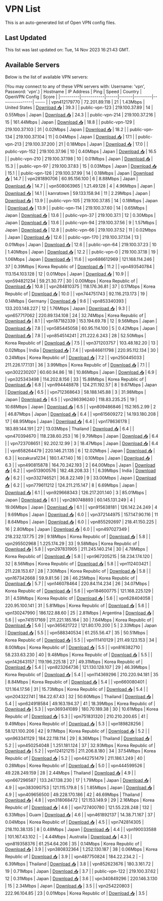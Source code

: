 # VPN List

This is an auto-generated list of Open VPN config files.

## Last Updated

This list was last updated on: Tue, 14 Nov 2023 16:21:43 GMT.

## Available Servers

Below is the list of available VPN servers:

(You may connect to any of these VPN servers with: Username: 'vpn', Password: 'vpn'.)
| Hostname | IP Address | Ping | Speed | Country | OpenVPN Config | Score |
|----------|------------|------|-------|---------|----------------| ----- |
| vpn412179770 | 72.201.89.118 | 21 | 1.43Mbps | United States | [Download 📥](./configs/server_0_US.ovpn) | 39.3 |
| public-vpn-123 | 219.100.37.89 | 14 | 0.55Mbps | Japan | [Download 📥](./configs/server_1_JP.ovpn) | 24.3 |
| public-vpn-214 | 219.100.37.216 | 15 | 161.44Mbps | Japan | [Download 📥](./configs/server_2_JP.ovpn) | 18.8 |
| public-vpn-129 | 219.100.37.103 | 31 | 0.02Mbps | Japan | [Download 📥](./configs/server_3_JP.ovpn) | 18.2 |
| public-vpn-134 | 219.100.37.104 | 11 | 0.04Mbps | Japan | [Download 📥](./configs/server_4_JP.ovpn) | 17.1 |
| public-vpn-213 | 219.100.37.200 | 21 | 0.18Mbps | Japan | [Download 📥](./configs/server_5_JP.ovpn) | 17.0 |
| public-vpn-152 | 219.100.37.96 | 10 | 0.40Mbps | Japan | [Download 📥](./configs/server_6_JP.ovpn) | 16.5 |
| public-vpn-210 | 219.100.37.198 | 10 | 0.01Mbps | Japan | [Download 📥](./configs/server_7_JP.ovpn) | 15.3 |
| public-vpn-97 | 219.100.37.83 | 15 | 0.03Mbps | Japan | [Download 📥](./configs/server_8_JP.ovpn) | 15.1 |
| public-vpn-126 | 219.100.37.99 | 14 | 0.18Mbps | Japan | [Download 📥](./configs/server_9_JP.ovpn) | 14.7 |
| vpn281890706 | 60.95.156.100 | 6 | 8.88Mbps | Japan | [Download 📥](./configs/server_10_JP.ovpn) | 14.7 |
| vpn508063965 | 1.21.49.128 | 4 | 4.96Mbps | Japan | [Download 📥](./configs/server_11_JP.ovpn) | 14.1 |
| kanratown | 59.133.158.94 | 11 | 2.29Mbps | Japan | [Download 📥](./configs/server_12_JP.ovpn) | 13.9 |
| public-vpn-105 | 219.100.37.85 | 14 | 0.18Mbps | Japan | [Download 📥](./configs/server_13_JP.ovpn) | 13.9 |
| public-vpn-114 | 219.100.37.60 | 14 | 0.65Mbps | Japan | [Download 📥](./configs/server_14_JP.ovpn) | 13.6 |
| public-vpn-37 | 219.100.37.1 | 12 | 0.30Mbps | Japan | [Download 📥](./configs/server_15_JP.ovpn) | 13.6 |
| public-vpn-94 | 219.100.37.56 | 9 | 1.57Mbps | Japan | [Download 📥](./configs/server_16_JP.ovpn) | 12.8 |
| public-vpn-66 | 219.100.37.52 | 11 | 0.02Mbps | Japan | [Download 📥](./configs/server_17_JP.ovpn) | 12.6 |
| public-vpn-170 | 219.100.37.134 | 13 | 0.01Mbps | Japan | [Download 📥](./configs/server_18_JP.ovpn) | 12.6 |
| public-vpn-64 | 219.100.37.23 | 10 | 1.40Mbps | Japan | [Download 📥](./configs/server_19_JP.ovpn) | 12.2 |
| public-vpn-0 | 219.100.37.18 | 19 | 1.06Mbps | Japan | [Download 📥](./configs/server_20_JP.ovpn) | 11.6 |
| vpn686612969 | 121.168.114.246 | 37 | 0.39Mbps | Korea Republic of | [Download 📥](./configs/server_21_KR.ovpn) | 11.2 |
| vpn493540784 | 113.154.103.128 | 12 | 0.01Mbps | Japan | [Download 📥](./configs/server_22_JP.ovpn) | 10.9 |
| vpn594821234 | 59.21.30.77 | 30 | 0.00Mbps | Korea Republic of | [Download 📥](./configs/server_23_KR.ovpn) | 10.8 |
| vpn284810375 | 118.176.36.81 | 37 | 0.17Mbps | Korea Republic of | [Download 📥](./configs/server_24_KR.ovpn) | 10.0 |
| vpn744751743 | 92.116.213.173 | 19 | 0.14Mbps | Germany | [Download 📥](./configs/server_25_DE.ovpn) | 9.6 |
| vpn853340393 | 133.203.148.227 | 12 | 1.76Mbps | Japan | [Download 📥](./configs/server_26_JP.ovpn) | 9.3 |
| vpn657717062 | 220.89.134.108 | 24 | 32.74Mbps | Korea Republic of | [Download 📥](./configs/server_27_KR.ovpn) | 8.1 |
| vpn187182339 | 153.194.69.78 | 12 | 9.56Mbps | Japan | [Download 📥](./configs/server_28_JP.ovpn) | 7.8 |
| vpn585445058 | 60.95.114.100 | 5 | 0.42Mbps | Japan | [Download 📥](./configs/server_29_JP.ovpn) | 7.8 |
| vpn854514241 | 211.222.6.243 | 28 | 52.50Mbps | Korea Republic of | [Download 📥](./configs/server_30_KR.ovpn) | 7.5 |
| vpn371203757 | 103.48.182.20 | 13 | 0.02Mbps | India | [Download 📥](./configs/server_31_IN.ovpn) | 7.4 |
| vpn846611798 | 220.95.112.134 | 30 | 0.24Mbps | Korea Republic of | [Download 📥](./configs/server_32_KR.ovpn) | 7.2 |
| vpn250445033 | 211.226.177.131 | 36 | 3.99Mbps | Korea Republic of | [Download 📥](./configs/server_33_KR.ovpn) | 7.1 |
| vpn302230207 | 60.60.94.86 | 18 | 10.86Mbps | Japan | [Download 📥](./configs/server_34_JP.ovpn) | 6.9 |
| vpn325343498 | 114.202.8.156 | 33 | 15.88Mbps | Korea Republic of | [Download 📥](./configs/server_35_KR.ovpn) | 6.8 |
| vpn994448878 | 124.211.192.57 | 8 | 9.67Mbps | Japan | [Download 📥](./configs/server_36_JP.ovpn) | 6.5 |
| vpn712368643 | 58.188.145.88 | 3 | 31.98Mbps | Japan | [Download 📥](./configs/server_37_JP.ovpn) | 6.5 |
| vpn286396240 | 118.83.235.25 | 19 | 10.68Mbps | Japan | [Download 📥](./configs/server_38_JP.ovpn) | 6.5 |
| vpn809486846 | 152.165.2.99 | 2 | 46.87Mbps | Japan | [Download 📥](./configs/server_39_JP.ovpn) | 6.4 |
| vpn615609272 | 14.193.180.208 | 17 | 68.95Mbps | Japan | [Download 📥](./configs/server_40_JP.ovpn) | 6.4 |
| vpn178636178 | 183.89.144.191 | 27 | 13.03Mbps | Thailand | [Download 📥](./configs/server_41_TH.ovpn) | 6.4 |
| vpn470394670 | 118.238.60.253 | 16 | 9.79Mbps | Japan | [Download 📥](./configs/server_42_JP.ovpn) | 6.4 |
| vpn723708651 | 92.202.12.99 | 3 | 18.47Mbps | Japan | [Download 📥](./configs/server_43_JP.ovpn) | 6.4 |
| vpn658264479 | 220.146.21.135 | 6 | 12.02Mbps | Japan | [Download 📥](./configs/server_44_JP.ovpn) | 6.3 |
| kozakura1234 | 180.1.47.140 | 16 | 0.10Mbps | Japan | [Download 📥](./configs/server_45_JP.ovpn) | 6.3 |
| vpn490815878 | 164.70.242.193 | 2 | 64.00Mbps | Japan | [Download 📥](./configs/server_46_JP.ovpn) | 6.2 |
| vpn513900576 | 182.48.208.33 | 1 | 6.39Mbps | India | [Download 📥](./configs/server_47_IN.ovpn) | 6.2 |
| vpn332746521 | 36.8.22.149 | 9 | 33.00Mbps | Japan | [Download 📥](./configs/server_48_JP.ovpn) | 6.2 |
| vpn779611212 | 124.211.215.147 | 8 | 6.69Mbps | Japan | [Download 📥](./configs/server_49_JP.ovpn) | 6.1 |
| vpn929668343 | 126.217.201.140 | 3 | 85.01Mbps | Japan | [Download 📥](./configs/server_50_JP.ovpn) | 6.1 |
| vpn280748893 | 60.145.131.249 | 4 | 19.06Mbps | Japan | [Download 📥](./configs/server_51_JP.ovpn) | 6.1 |
| vpn915638181 | 126.142.24.249 | 4 | 9.69Mbps | Japan | [Download 📥](./configs/server_52_JP.ovpn) | 6.0 |
| vpn372144975 | 157.147.90.116 | 11 | 8.64Mbps | Japan | [Download 📥](./configs/server_53_JP.ovpn) | 6.0 |
| vpn855292697 | 218.41.150.225 | 16 | 2.80Mbps | Japan | [Download 📥](./configs/server_54_JP.ovpn) | 6.0 |
| vpn497027349 | 218.232.137.75 | 29 | 9.18Mbps | Korea Republic of | [Download 📥](./configs/server_55_KR.ovpn) | 5.8 |
| vpn295502968 | 1.225.174.29 | 33 | 9.58Mbps | Korea Republic of | [Download 📥](./configs/server_56_KR.ovpn) | 5.8 |
| vpn297831905 | 211.245.140.214 | 30 | 4.78Mbps | Korea Republic of | [Download 📥](./configs/server_57_KR.ovpn) | 5.8 |
| vpn967205215 | 58.234.174.120 | 32 | 8.56Mbps | Korea Republic of | [Download 📥](./configs/server_58_KR.ovpn) | 5.8 |
| vpn112403421 | 211.228.153.67 | 28 | 7.30Mbps | Korea Republic of | [Download 📥](./configs/server_59_KR.ovpn) | 5.8 |
| vpn167342668 | 59.9.81.56 | 28 | 46.25Mbps | Korea Republic of | [Download 📥](./configs/server_60_KR.ovpn) | 5.7 |
| vpn146078464 | 220.84.114.234 | 26 | 34.07Mbps | Korea Republic of | [Download 📥](./configs/server_61_KR.ovpn) | 5.6 |
| vpn184600775 | 121.168.225.129 | 31 | 4.59Mbps | Korea Republic of | [Download 📥](./configs/server_62_KR.ovpn) | 5.6 |
| vpn628404058 | 220.95.100.141 | 31 | 5.81Mbps | Korea Republic of | [Download 📥](./configs/server_63_KR.ovpn) | 5.6 |
| vpn130247990 | 186.122.88.60 | 25 | 2.81Mbps | Argentina | [Download 📥](./configs/server_64_AR.ovpn) | 5.6 |
| vpn741517169 | 211.221.185.164 | 30 | 7.64Mbps | Korea Republic of | [Download 📥](./configs/server_65_KR.ovpn) | 5.6 |
| vpn365621722 | 121.80.170.200 | 5 | 2.33Mbps | Japan | [Download 📥](./configs/server_66_JP.ovpn) | 5.5 |
| vpn588340534 | 61.255.56.47 | 35 | 50.51Mbps | Korea Republic of | [Download 📥](./configs/server_67_KR.ovpn) | 5.5 |
| vpn111410129 | 211.49.123.153 | 34 | 8.00Mbps | Korea Republic of | [Download 📥](./configs/server_68_KR.ovpn) | 5.5 |
| vpn816382710 | 58.233.63.230 | 40 | 9.48Mbps | Korea Republic of | [Download 📥](./configs/server_69_KR.ovpn) | 5.5 |
| vpn142643157 | 119.196.225.18 | 27 | 49.31Mbps | Korea Republic of | [Download 📥](./configs/server_70_KR.ovpn) | 5.4 |
| vpn823264736 | 121.130.128.107 | 29 | 46.39Mbps | Korea Republic of | [Download 📥](./configs/server_71_KR.ovpn) | 5.4 |
| vpn114369296 | 210.220.94.181 | 35 | 8.84Mbps | Korea Republic of | [Download 📥](./configs/server_72_KR.ovpn) | 5.4 |
| vpn660080401 | 121.164.17.56 | 31 | 15.73Mbps | Korea Republic of | [Download 📥](./configs/server_73_KR.ovpn) | 5.4 |
| vpn204322741 | 184.22.67.43 | 32 | 50.60Mbps | Thailand | [Download 📥](./configs/server_74_TH.ovpn) | 5.4 |
| vpn624918584 | 49.163.194.37 | 41 | 18.39Mbps | Korea Republic of | [Download 📥](./configs/server_75_KR.ovpn) | 5.3 |
| vpn369341089 | 180.70.189.38 | 30 | 10.61Mbps | Korea Republic of | [Download 📥](./configs/server_76_KR.ovpn) | 5.3 |
| vpn751831320 | 210.210.200.65 | 41 | 9.49Mbps | Korea Republic of | [Download 📥](./configs/server_77_KR.ovpn) | 5.3 |
| vpn189828256 | 58.121.100.206 | 42 | 9.11Mbps | Korea Republic of | [Download 📥](./configs/server_78_KR.ovpn) | 5.2 |
| vpn963341129 | 184.22.118.114 | 29 | 8.36Mbps | Thailand | [Download 📥](./configs/server_79_TH.ovpn) | 5.2 |
| vpn450254048 | 1.251.181.124 | 37 | 32.93Mbps | Korea Republic of | [Download 📥](./configs/server_80_KR.ovpn) | 5.2 |
| vpn124121215 | 211.206.8.180 | 34 | 37.54Mbps | Korea Republic of | [Download 📥](./configs/server_81_KR.ovpn) | 5.2 |
| vpn442751479 | 211.186.1.249 | 40 | 0.28Mbps | Korea Republic of | [Download 📥](./configs/server_82_KR.ovpn) | 5.0 |
| vpn444599526 | 49.228.249.159 | 28 | 2.44Mbps | Thailand | [Download 📥](./configs/server_83_TH.ovpn) | 4.9 |
| vpn667296587 | 133.247.138.230 | 17 | 1.79Mbps | Japan | [Download 📥](./configs/server_84_JP.ovpn) | 4.9 |
| vpn383090753 | 121.115.179.8 | 5 | 1.85Mbps | Japan | [Download 📥](./configs/server_85_JP.ovpn) | 4.9 |
| vpn409656500 | 49.228.170.186 | 42 | 46.69Mbps | Thailand | [Download 📥](./configs/server_86_TH.ovpn) | 4.8 |
| vpn318068472 | 121.153.149.9 | 29 | 2.16Mbps | Korea Republic of | [Download 📥](./configs/server_87_KR.ovpn) | 4.6 |
| vpn727400780 | 121.55.228.248 | 132 | 6.33Mbps | Guam | [Download 📥](./configs/server_88_GU.ovpn) | 4.6 |
| vpn461892137 | 14.38.71.167 | 37 | 0.04Mbps | Korea Republic of | [Download 📥](./configs/server_89_KR.ovpn) | 4.5 |
| vpn742814305 | 218.110.38.135 | 8 | 0.48Mbps | Japan | [Download 📥](./configs/server_90_JP.ovpn) | 4.4 |
| vpn190033588 | 101.167.43.102 | - | 4.44Mbps | Australia | [Download 📥](./configs/server_91_AU.ovpn) | 4.3 |
| vpn819358376 | 61.254.64.206 | 35 | 0.14Mbps | Korea Republic of | [Download 📥](./configs/server_92_KR.ovpn) | 3.9 |
| vpn380832364 | 1.252.130.187 | 38 | 0.06Mbps | Korea Republic of | [Download 📥](./configs/server_93_KR.ovpn) | 3.9 |
| vpn487750824 | 184.22.234.2 | - | 6.39Mbps | Thailand | [Download 📥](./configs/server_94_TH.ovpn) | 3.8 |
| vpn852623676 | 180.3.161.72 | 19 | 0.71Mbps | Japan | [Download 📥](./configs/server_95_JP.ovpn) | 3.7 |
| public-vpn-122 | 219.100.37.62 | 12 | 0.31Mbps | Japan | [Download 📥](./configs/server_96_JP.ovpn) | 3.6 |
| vpn340849296 | 220.146.3.130 | 15 | 2.34Mbps | Japan | [Download 📥](./configs/server_97_JP.ovpn) | 3.5 |
| vpn254220803 | 222.96.104.85 | 23 | 0.01Mbps | Korea Republic of | [Download 📥](./configs/server_98_KR.ovpn) | 3.5 |
